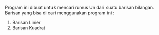 Program ini dibuat untuk mencari rumus Un dari suatu barisan bilangan. Barisan yang bisa di cari menggunakan program ini :
1. Barisan Linier
2. Barisan Kuadrat
